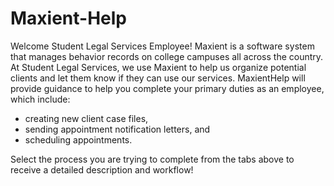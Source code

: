 # Maxient-Help
Welcome Student Legal Services Employee! 
Maxient is a software system that manages behavior records on college campuses all across the country. At Student Legal Services, we use Maxient to help us organize potential clients and let them know if they can use our services. MaxientHelp will provide guidance to help you complete your primary duties as an employee, which include: 
- creating new client case files, 
- sending appointment notification letters, and 
- scheduling appointments. 

Select the process you are trying to complete from the tabs above to receive a detailed description and workflow! 

